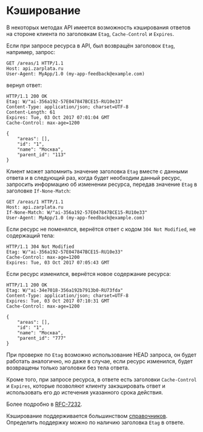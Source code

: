 # Кэширование

В некоторых методах API имеется возможность кэширования ответов на стороне
клиента по заголовкам `Etag`, `Cache-Control` и `Expires`.


Если при запросе ресурса в API, был возвращён заголовок `Etag`, например,
запрос:

```
GET /areas/1 HTTP/1.1
Host: api.zarplata.ru
User-Agent: MyApp/1.0 (my-app-feedback@example.com)
```

вернул ответ:

```
HTTP/1.1 200 OK
Etag: W/"ai-356a192-57E047847BCE15-RU10e33"
Content-Type: application/json; charset=UTF-8
Content-Length: 61
Expires: Tue, 03 Oct 2017 07:01:04 GMT
Cache-Control: max-age=1200

{
    "areas": [],
    "id": "1",
    "name": "Москва",
    "parent_id": "113"
}
```

Клиент может запомнить значение заголовка `Etag` вместе с данными ответа и в
следующий раз, когда будет необходим данный ресурс, запросить информацию
об изменении ресурса, передав значение `Etag` в заголовке `If-None-Match`:

```
GET /areas/1 HTTP/1.1
Host: api.zarplata.ru
If-None-Match: W/"ai-356a192-57E047847BCE15-RU10e33"
User-Agent: MyApp/1.0 (my-app-feedback@example.com)
```

Если ресурс не поменялся, вернётся ответ с кодом `304 Not Modified`, не
содержащий тела:

```
HTTP/1.1 304 Not Modified
Etag: W/"ai-356a192-57E047847BCE15-RU10e33"
Cache-Control: max-age=1200
Expires: Tue, 03 Oct 2017 07:05:43 GMT
```

Если ресурс изменился, вернётся новое содержание ресурса:

```
HTTP/1.1 200 OK
Etag: W/"ai-34e7018-356a192b7913b0-RU73fda"
Content-Type: application/json; charset=UTF-8
Expires: Tue, 03 Oct 2017 07:10:31 GMT
Cache-Control: max-age=1200

{
    "areas": [],
    "id": "1",
    "name": "Москва",
    "parent_id": "777"
}
```

При проверке по `Etag` возможно использование HEAD запроса, он будет работать
аналогично, но даже в случае, если ресурс изменился, будет возвращены только
заголовки без тела ответа.

Кроме того, при запросе ресурса, в ответе есть заголовки `Cache-Control` и
`Expires`, которые позволяют клиенту закэшировать ответ и использовать его до
истечения указанного срока действия.

Более подробно в [RFC-7232](https://tools.ietf.org/html/rfc7232).


Кэширование поддерживается большинством
[справочников](../README.md#dictionaries). Определить поддержку можно по наличию
заголовка `Etag` в ответе.
